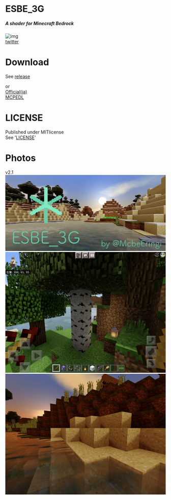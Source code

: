 # ESBE_3G
##### A shader for Minecraft Bedrock  
![img](docs/esbe3g.png)  
[twitter](https://twitter.com/mcbeeringi)  
# Download
See [release](https://github.com/McbeEringi/esbe-3g/releases)  

or  
[Official(ja)](https://mcbeeringi.github.io/esbe-3g)  
[MCPEDL](https://mcpedl.com/esbe-3g-shader)  
# LICENSE
Published under MITlicense  
See '[LICENSE](https://github.com/McbeEringi/esbe-3g/blob/master/LICENSE)'  
# Photos
v2.1  
![img](docs/photo/2.0teaser.jpg)
![img](docs/photo/2.1-0.jpg)
![img](docs/photo/2.1-1.jpg)
